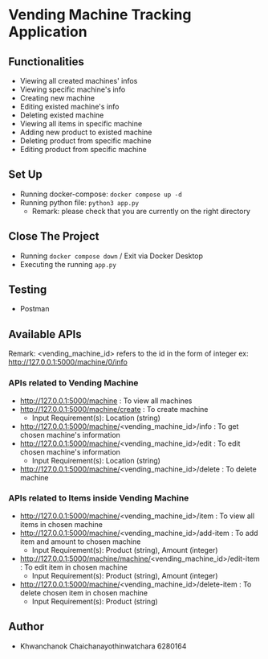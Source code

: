 # Vending Machine Tracking Application

## Functionalities

* Viewing all created machines' infos
* Viewing specific machine's info
* Creating new machine
* Editing existed machine's info
* Deleting existed machine
* Viewing all items in specific machine
* Adding new product to existed machine
* Deleting product from specific machine
* Editing product from specific machine

## Set Up

* Running docker-compose: ```docker compose up -d```
* Running python file: ```python3 app.py```
  * Remark: please check that you are currently on the right directory

## Close The Project

* Running ```docker compose down``` / Exit via Docker Desktop
* Executing the running ```app.py```

## Testing

* Postman

## Available APIs

Remark: <vending_machine_id> refers to the id in the form of integer ex: http://127.0.0.1:5000/machine/0/info

### APIs related to Vending Machine

* http://127.0.0.1:5000/machine : To view all machines
* http://127.0.0.1:5000/machine/create : To create machine
  * Input Requirement(s): Location (string)
* http://127.0.0.1:5000/machine/<vending_machine_id>/info : To get chosen machine's information
* http://127.0.0.1:5000/machine/<vending_machine_id>/edit : To edit chosen machine's information
  * Input Requirement(s): Location (string)
* http://127.0.0.1:5000/machine/<vending_machine_id>/delete : To delete machine

### APIs related to Items inside Vending Machine

* http://127.0.0.1:5000/machine/<vending_machine_id>/item : To view all items in chosen machine
* http://127.0.0.1:5000/machine/<vending_machine_id>/add-item : To add item and amount to chosen machine
  * Input Requirement(s): Product (string), Amount (integer)
* http://127.0.0.1:5000/machine/machine/<vending_machine_id>/edit-item : To edit item in chosen machine
  * Input Requirement(s): Product (string), Amount (integer)
* http://127.0.0.1:5000/machine/<vending_machine_id>/delete-item : To delete chosen item in chosen machine
  * Input Requirement(s): Product (string)

## Author

* Khwanchanok Chaichanayothinwatchara 6280164
